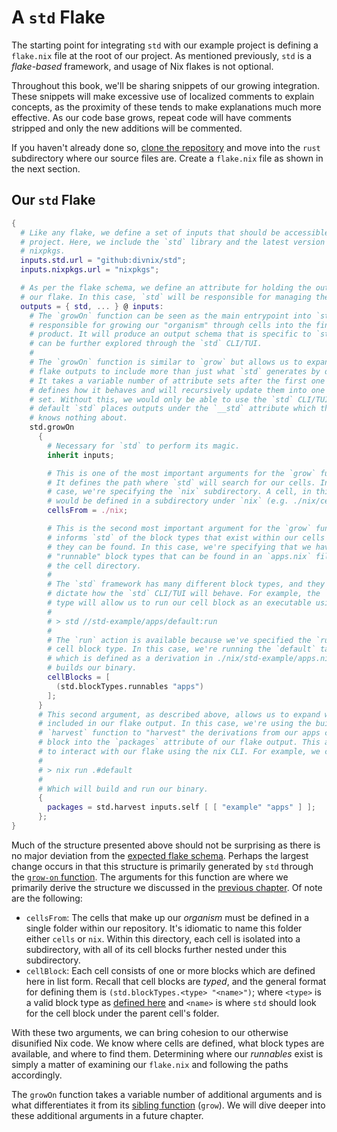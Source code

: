 # A `std` Flake

The starting point for integrating `std` with our example project is defining a
`flake.nix` file at the root of our project. As mentioned previously, `std` is a
_flake-based_ framework, and usage of Nix flakes is not optional.

Throughout this book, we'll be sharing snippets of our growing integration.
These snippets will make excessive use of localized comments to explain
concepts, as the proximity of these tends to make explanations much more
effective. As our code base grows, repeat code will have comments stripped and
only the new additions will be commented.

If you haven't already done so, [clone the repository][prj-src] and move into
the `rust` subdirectory where our source files are. Create a `flake.nix` file as
shown in the next section.

## Our `std` Flake

```nix
{
  # Like any flake, we define a set of inputs that should be accessible to our
  # project. Here, we include the `std` library and the latest version of
  # nixpkgs.
  inputs.std.url = "github:divnix/std";
  inputs.nixpkgs.url = "nixpkgs";

  # As per the flake schema, we define an attribute for holding the outputs of
  # our flake. In this case, `std` will be responsible for managing the outputs.
  outputs = { std, ... } @ inputs:
    # The `growOn` function can be seen as the main entrypoint into `std`. It is
    # responsible for growing our "organism" through cells into the final
    # product. It will produce an output schema that is specific to `std` and
    # can be further explored through the `std` CLI/TUI.
    #
    # The `growOn` function is similar to `grow` but allows us to expand our
    # flake outputs to include more than just what `std` generates by default.
    # It takes a variable number of attribute sets after the first one which
    # defines how it behaves and will recursively update them into one final
    # set. Without this, we would only be able to use the `std` CLI/TUI, as by
    # default `std` places outputs under the `__std` attribute which the nix CLI
    # knows nothing about.
    std.growOn
      {
        # Necessary for `std` to perform its magic.
        inherit inputs;

        # This is one of the most important arguments for the `grow` function.
        # It defines the path where `std` will search for our cells. In this
        # case, we're specifying the `nix` subdirectory. A cell, in this case,
        # would be defined in a subdirectory under `nix` (e.g. ./nix/cell).
        cellsFrom = ./nix;

        # This is the second most important argument for the `grow` function. It
        # informs `std` of the block types that exist within our cells and where
        # they can be found. In this case, we're specifying that we have
        # "runnable" block types that can be found in an `apps.nix` file under
        # the cell directory.
        #
        # The `std` framework has many different block types, and they primarily
        # dictate how the `std` CLI/TUI will behave. For example, the `runnable`
        # type will allow us to run our cell block as an executable using:
        #
        # > std //std-example/apps/default:run
        #
        # The `run` action is available because we've specified the `runnable`
        # cell block type. In this case, we're running the `default` target
        # which is defined as a derivation in ./nix/std-example/apps.nix that
        # builds our binary.
        cellBlocks = [
          (std.blockTypes.runnables "apps")
        ];
      }
      # This second argument, as described above, allows us to expand what gets
      # included in our flake output. In this case, we're using the built-in
      # `harvest` function to "harvest" the derivations from our apps cell
      # block into the `packages` attribute of our flake output. This allows us
      # to interact with our flake using the nix CLI. For example, we can run
      #
      # > nix run .#default
      #
      # Which will build and run our binary.
      {
        packages = std.harvest inputs.self [ [ "example" "apps" ] ];
      };
}
```

Much of the structure presented above should not be surprising as there is no
major deviation from the [expected flake schema][flake-schema]. Perhaps the
largest change occurs in that this structure is primarily generated by `std`
through the [`grow-on` function][grow-on]. The arguments for this function are
where we primarily derive the structure we discussed in the
[previous chapter](introduction.md). Of note are the following:

- `cellsFrom`: The cells that make up our _organism_ must be defined in a single
  folder within our repository. It's idiomatic to name this folder either
  `cells` or `nix`. Within this directory, each cell is isolated into a
  subdirectory, with all of its cell blocks further nested under this
  subdirectory.
- `cellBlock`: Each cell consists of one or more blocks which are defined here
  in list form. Recall that cell blocks are _typed_, and the general format for
  defining them is `(std.blockTypes.<type> "<name>")`; where `<type>` is a valid
  block type as [defined here][block-types] and `<name>` is where `std` should
  look for the cell block under the parent cell's folder.

With these two arguments, we can bring cohesion to our otherwise disunified Nix
code. We know where cells are defined, what block types are available, and where
to find them. Determining where our _runnables_ exist is simply a matter of
examining our `flake.nix` and following the paths accordingly.

The `growOn` function takes a variable number of additional arguments and is
what differentiates it from its [sibling function][grow] (`grow`). We will dive
deeper into these additional arguments in a future chapter.

[block-types]: https://github.com/divnix/std/tree/main/src/blocktypes
[flake-schema]: https://nixos.wiki/wiki/Flakes#Flake_schema
[grow]: https://github.com/divnix/std/blob/main/src/grow.nix
[grow-on]: https://github.com/divnix/std/blob/main/src/grow-on.nix
[prj-src]: https://github.com/jmgilman/std-book
